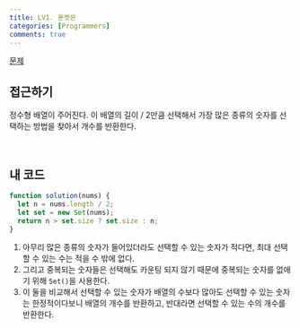 ```yaml
---
title: LV1. 폰켓몬
categories: [Programmers]
comments: true
---
```


[문제](https://programmers.co.kr/learn/courses/30/lessons/1845)

## 접근하기

정수형 배열이 주어진다. 이 배열의 길이 / 2만큼 선택해서 가장 많은 종류의 숫자를 선택하는 방법을 찾아서 개수를 반환한다.

<br>

## 내 코드

```js
function solution(nums) {
  let n = nums.length / 2;
  let set = new Set(nums);
  return n > set.size ? set.size : n;
}
```

1. 아무리 많은 종류의 숫자가 들어있더라도 선택할 수 있는 숫자가 적다면, 최대 선택할 수 있는 수는 적을 수 밖에 없다.
2. 그리고 중복되는 숫자들은 선택해도 카운팅 되지 않기 때문에 중복되는 숫자를 없애기 위해 `Set()`을 사용한다.
3. 이 둘을 비교해서 선택할 수 있는 숫자가 배열의 수보다 많아도 선택할 수 있는 숫자는 한정적이다보니 배열의 개수를 반환하고, 반대라면 선택할 수 있는 수의 개수를 반환한다.
